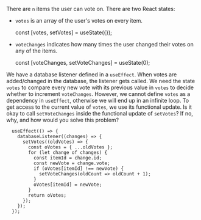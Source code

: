 There are `n` items the user can vote on.
There are two React states:

- `votes` is an array of the user's votes on every item.

  const [votes, setVotes] = useState({});

- `voteChanges` indicates how many times the user changed their votes on any of the items.

  const [voteChanges, setVoteChanges] = useState(0);

We have a database listener defined in a `useEffect`. When votes are added/changed in the database, the listener gets called. We need the state `votes` to compare every new vote with its previous value in `votes` to decide whether to increment `voteChanges`. However, we cannot define `votes` as a dependency in `useEffect`, otherwise we will end up in an infinite loop. To get access to the current value of `votes`, we use its functional update. Is it okay to call `setVoteChanges` inside the functional update of `setVotes`? If no, why, and how would you solve this problem?

      useEffect(() => {
        databaseListener((changes) => {
          setVotes((oldVotes) => {
            const oVotes = { ...oldVotes };
            for (let change of changes) {
              const itemId = change.id;
              const newVote = change.vote;
              if (oVotes[itemId] !== newVote) {
                setVoteChanges(oldCount => oldCount + 1);
              }
              oVotes[itemId] = newVote;
            }
            return oVotes;
          });
        });
      });
